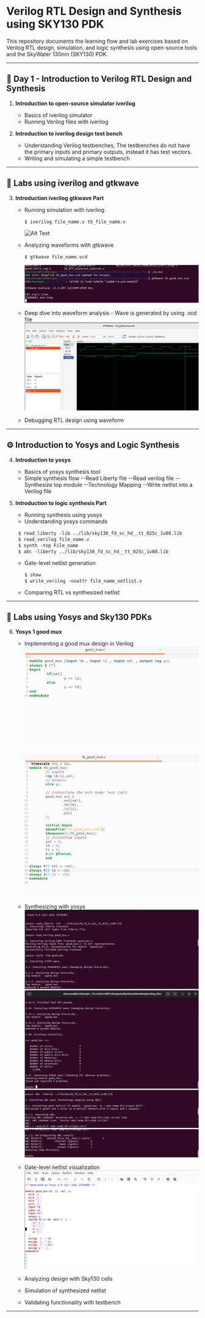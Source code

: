 # Verilog RTL Design and Synthesis using SKY130 PDK

This repository documents the learning flow and lab exercises based on Verilog RTL design, simulation, and logic synthesis using open-source tools and the SkyWater 130nm (SKY130) PDK.

---

## 📘 Day 1 - Introduction to Verilog RTL Design and Synthesis
1. **Introduction to open-source simulator iverilog**  
   - Basics of iverilog simulator
   - Running Verilog files with iverilog


2. **Introduction to iverilog design test bench**  
   - Understanding Verilog testbenches, 
        The testbenches do not have the primary inputs and primary outputs, instead it has test vectors.
   - Writing and simulating a simple testbench  
   
---

## 🧪 Labs using iverilog and gtkwave
3. **Introduction iverilog gtkwave Part**  
   - Running simulation with iverilog
     ```
     $ iverilog file_name.v tb_file_name.v 
     ```
     ![Alt Text](https://github.com/balajitv-05/RISC-V-Chip-Tape-Out/blob/2733dc6b103ebd58d343755518e0fb45434faf1a/week_0/Task0/SnapShots/iverilog_day1.png)
   - Analyzing waveforms with gtkwave
     ```
     $ gtkwave file_name.vcd
     ```
     ![Alt Text](https://github.com/balajitv-05/RISC-V-Chip-Tape-Out/blob/4f24667eb2147b709e61affee214a4cde9aba849/week1/day1/SnapShots/gtkwave_2.png)  
   - Deep dive into waveform analysis - Wave is generated by using .vcd file
   ![Alt Text](https://github.com/balajitv-05/RISC-V-Chip-Tape-Out/blob/4f24667eb2147b709e61affee214a4cde9aba849/week1/day1/SnapShots/day1_gtkwave.png)
      
   - Debugging RTL design using waveform

---

## ⚙️ Introduction to Yosys and Logic Synthesis
4. **Introduction to yosys**  
   - Basics of yosys synthesis tool  
   - Simple synthesis flow
        --Read Liberty file
        --Read verilog file
        --Synthesize top module
        --Technology Mapping
        --Write netlist into a Verilog file
     

5. **Introduction to logic synthesis Part**  
   - Running synthesis using yosys
   - Understanding yosys commands
    ```
     $ read_liberty -lib ../lib/sky130_fd_sc_hd__tt_025c_1v80.lib
     $ read_verilog file_name.v
     $ synth -top File_name
     $ abc -liberty ../lib/sky130_fd_sc_hd__tt_025c_1v80.lib
     ``` 
   - Gate-level netlist generation
     ```
     $ show
     $ write_verilog -noattr file_name_netlist.v
     ```
   - Comparing RTL vs synthesized netlist  

---

## 🧩 Labs using Yosys and Sky130 PDKs
6. **Yosys 1 good mux**  
   - Implementing a good mux design in Verilog
    ![Alt Text](https://github.com/balajitv-05/RISC-V-Chip-Tape-Out/blob/66b1636447c120df7fb10f024a3694205e480037/week1/day1/SnapShots/good_mux.png)
     
     ![Alt Text](https://github.com/balajitv-05/RISC-V-Chip-Tape-Out/blob/66b1636447c120df7fb10f024a3694205e480037/week1/day1/SnapShots/tb_good_mux.png)  
   - Synthesizing with yosys
       ![Alt Text](https://github.com/balajitv-05/RISC-V-Chip-Tape-Out/blob/4f24667eb2147b709e61affee214a4cde9aba849/week1/day1/SnapShots/yosys_synth.png) 
        ![Alt Text](https://github.com/balajitv-05/RISC-V-Chip-Tape-Out/blob/4f24667eb2147b709e61affee214a4cde9aba849/week1/day1/SnapShots/synth1.png)
             ![Alt Text](https://github.com/balajitv-05/RISC-V-Chip-Tape-Out/blob/4f24667eb2147b709e61affee214a4cde9aba849/week1/day1/SnapShots/techMap.png)
          ![Alt Text](https://github.com/balajitv-05/RISC-V-Chip-Tape-Out/blob/4f24667eb2147b709e61affee214a4cde9aba849/week1/day1/SnapShots/tM_res.png)  
      
    - Gate-level netlist visualization
   ![Alt Text](https://github.com/balajitv-05/RISC-V-Chip-Tape-Out/blob/4f24667eb2147b709e61affee214a4cde9aba849/week1/day1/SnapShots/netlist.png) 
    - Analyzing design with Sky130 cells
    - Simulation of synthesized netlist  
    - Validating functionality with testbench  

---




